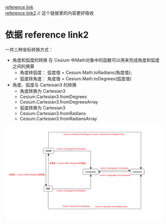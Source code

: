[reference link](https://www.cnblogs.com/aizai846/p/11846929.html) <br/>
[reference link2](https://codeantenna.com/a/xzebC2PQ88) // 这个链接里的内容更好吸收

<!-- ![content](Cesium-xyz.jpg) -->

# 依据 reference link2
一共三种坐标转换方式：
* 角度和弧度的转换
  在 Cesium 中Math对象中的函数可以用来完成角度和弧度之间的换算
  - 角度转弧度： 弧度值 = Cesium.Math.toRadians(角度值);
  - 弧度转角度： 角度值 = Cesium.Math.toDegrees(弧度值)
* 角度、弧度与 Cartesian3 的转换
  * 角度转换为 Cartesian3
  - Cesium.Cartesian3.fromDegrees
  - Cesium.Cartesian3.fromDegreesArray
  * 弧度转换为 Cartesian3
  - Cesium.Cartesian3.fromRadians
  - Cesium.Cartesian3.fromRadiansArray

![Cesium坐标转换](../images/Cesium坐标转换.png)
